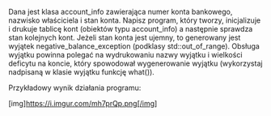 Dana jest klasa account_info zawierająca numer konta bankowego, nazwisko właściciela i stan konta. Napisz program, który tworzy, inicjalizuje i drukuje tablicę kont (obiektów typu account_info) a następnie sprawdza stan kolejnych kont. Jeżeli stan konta jest ujemny, to generowany jest wyjątek negative_balance_exception (podklasy std::out_of_range). Obsługa wyjątku powinna polegać na wydrukowaniu nazwy wyjątku i wielkości deficytu na koncie, który spowodował wygenerowanie wyjątku (wykorzystaj nadpisaną w klasie wyjątku funkcję what()).

Przykładowy wynik działania programu:

[img]https://i.imgur.com/mh7prQp.png[/img]
